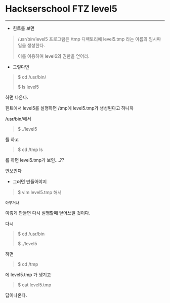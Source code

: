 # Hackserschool FTZ level5
---
- 힌트를 보면 
>/usr/bin/level5 프로그램은 /tmp 디렉토리에
 level5.tmp 라는 이름의 임시파일을 생성한다.
>
>이를 이용하여 level6의 권한을 얻어라.

- 그렇다면 
>$ cd /usr/bin/
>
>$ ls level5

하면  나온다.

힌트에서 level5를 실행하면 
/tmp에 level5.tmp가 생성된다고 하니까 

/usr/bin/에서
>$ ./level5

를 하고 
>$ cd /tmp
>ls 

를 하면 
level5.tmp가 보인....??

안보인다 
- 그러면 만들어야지
>$ vim level5.tmp
해서 
~~~
아무거나 
~~~
이렇게 만들면 
다시 실행할때 덮어쓰일 것이다.

다시 
>$ cd /usr/bin 
>
>$ ./level5

하면  
>$ cd /tmp

에 level5.tmp 가 생기고 
>$ cat level5.tmp 

답이나온다.